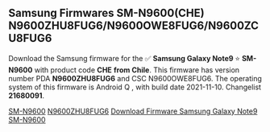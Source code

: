 <h2>Samsung Firmwares SM-N9600(CHE) N9600ZHU8FUG6/N9600OWE8FUG6/N9600ZCU8FUG6</h2>
Download the Samsung firmware for the ✅ <strong>Samsung Galaxy Note9 </strong> ⭐ <strong>SM-N9600</strong> with product code <strong>CHE</strong> <strong> from Chile</strong>. This firmware has version number PDA <strong>N9600ZHU8FUG6</strong> and CSC N9600OWE8FUG6. The operating system of this firmware is Android Q , with build date 2021-11-10. Changelist <strong>21680091</strong>.


[SM-N9600](https://samfirm.shop/samsung/model/SM-N9600)
[N9600ZHU8FUG6](https://samfirm.shop/samsung/pda/N9600ZHU8FUG6)
[Download Firmware Samsung Galaxy Note9 SM-N9600](https://samfirm.shop/samsung/firmware/473238)
